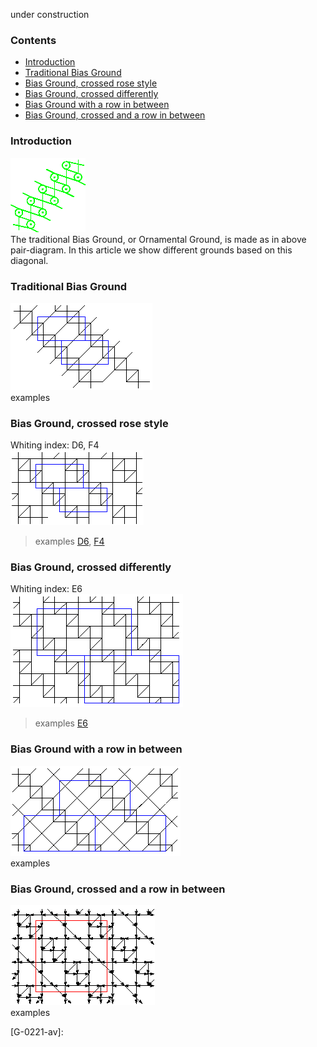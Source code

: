 under construction

### Contents
* [Introduction](#introduction)
* [Traditional Bias Ground](#traditional-bias-ground)
* [Bias Ground, crossed rose style](#bias-ground,-crossed-rose-style)
* [Bias Ground, crossed differently](#bias-ground,-crossed-differently)
* [Bias Ground with a row  in between](#bias-ground-with-a-row-in-between)
* [Bias Ground, crossed and a row in between](#bias-ground,-crossed-and-a-row-in-between)

### Introduction
![pairdiagram][pic-0221-wt]      
The traditional Bias Ground, or Ornamental Ground, is made as in above pair-diagram. In this article we show different grounds based on this diagonal. 

### Traditional Bias Ground
![traditional][P-0221-tr]  
examples

###  Bias Ground, crossed rose style
Whiting index: D6, F4    
![crossed][P-0221-at]   
> examples [D6][wi-D6], [F4][wi-F4]

### Bias Ground, crossed differently
Whiting index: E6    
![alt crossed][P-0221-aa]    
> examples [E6][wi-E6]

### Bias Ground with a row in between
![row between][P-0221-vg]  
examples

### Bias Ground, crossed and a row in between   
![row & crossed][P-0221-av]    
examples



[pic-0221-wt]: https://github.com/MAETempels/MAE-gf/blob/master/images_wt/gf%200221%20wt.png
[P-0221-tr]: https://github.com/MAETempels/MAE-gf/blob/master/images/gf%200221%20tr.png
[P-0221-at]: https://github.com/MAETempels/MAE-gf/blob/master/images/gf%200221%20at.png
[P-0221-aa]: https://github.com/MAETempels/MAE-gf/blob/master/images/gf%200221%20aa.png
[P-0221-vg]: https://github.com/MAETempels/MAE-gf/blob/master/images/gf%200221%20vg.png
[P-0221-av]: https://github.com/MAETempels/MAE-gf/blob/master/images/gf%200221%20av.png

[wi-D6]: https://d-bl.github.io/GroundForge/index.html?m=8-48%0A8314%3Bbricks%3B16%3B16%3B0%3B0&s1=ct%20D2%3Dctct%20A1%3Dctct%20C1%3Dctct%20B2%3Dctct
[wi-F4]: https://d-bl.github.io/GroundForge/index.html?m=1483%208-48%3Bbricks%3B16%3B16%3B0%3B0&s1=ctc%20A2%3Dctcllctc%20C2%3Dctcrrctc
[wi-E6]: https://d-bl.github.io/GroundForge/index.html?m=1488-483%208-483148%20831488-4%20488-4831%3Bbricks%3B16%3B16%3B0%3B0&s1=ct%20F3%3Dctct%20E4%3Dctct%20G4%3Dctct%20B1%3Dctct%20H1%3Dctct%20C4%3Dctct%20A2%3Dctct%20H3%3Dctct%20B3%3Dctct%20A4%3Dctct%20D1%3Dctct%20C2%3Dctct%20E2%3Dctct%20D3%3Dctct%20F1%3Dctct%20G4%3Dctct%20G2%3Dctct

[G-0221-tr]:
[G-0221-at]:
[G-0221-aa]:
[G-0221-vg]:
[G-0221-av]:



